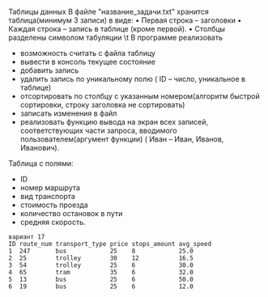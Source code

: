 Таблицы данных
В файле "название_задачи.txt" хранится таблица(минимум 3 записи) в виде:
• Первая строка – заголовки
• Каждая строка – запись в таблице (кроме первой).
• Столбцы разделены символом табуляции \t
В программе реализовать

- возможность считать с файла таблицу
- вывести в консоль текущее состояние
- добавить запись
- удалить запись по уникальному полю ( ID – число, уникальное в таблице)
- отсортировать по столбцу с указанным номером(алгоритм быстрой сортировки, строку заголовка не сортировать)
- записать изменения в файл
- реализовать функцию вывода на экран всех записей, соответствующих части запроса, вводимого пользователем(аргумент функции) ( Иван – Иван, Иванов, Иванович).

Таблица с полями:

 - ID 
 - номер маршрута
 - вид транспорта
 - стоимость проезда
 - количество остановок в пути
 - средняя скорость.

```
вариант 17
ID route_num transport_type price stops_amount avg_speed
1  247       bus            25    8            25.0
2  25        trolley        30    12           16.5
3  54        trolley        25    6            30.0
4  65        tram           35    6            32.0
5  13        bus            25    6            50.0
6  19        bus            25    6            12.0
```
